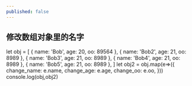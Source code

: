 ```yaml
---
published: false
---
```

## 修改数组对象里的名字

let obj = [
  { name: 'Bob', age: 20, oo: 89564 }, 
  { name: 'Bob2', age: 21, oo: 8989 },
  { name: 'Bob3', age: 21, oo: 8989 },
  { name: 'Bob4', age: 21, oo: 8989 },
  { name: 'Bob5', age: 21, oo: 8989 },
]
let obj2 = obj.map(e=>({
  change_name: e.name,
  change_age: e.age,
  change_oo: e.oo,
}))
console.log(obj,obj2)
